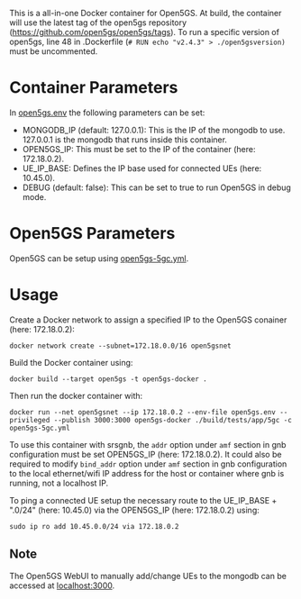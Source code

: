 This is a all-in-one Docker container for Open5GS. At build, the container will use the latest tag of the open5gs repository (<https://github.com/open5gs/open5gs/tags>). To run a specific version of open5gs, line 48 in .Dockerfile (`# RUN echo "v2.4.3" > ./open5gsversion)` must be uncommented.

# Container Parameters

In [open5gs.env](open5gs.env) the following parameters can be set:

- MONGODB_IP (default: 127.0.0.1): This is the IP of the mongodb to use. 127.0.0.1 is the mongodb that runs inside this container.
- OPEN5GS_IP: This must be set to the IP of the container (here: 172.18.0.2).
- UE_IP_BASE: Defines the IP base used for connected UEs (here: 10.45.0).
- DEBUG (default: false): This can be set to true to run Open5GS in debug mode.

# Open5GS Parameters

Open5GS can be setup using [open5gs-5gc.yml](open5gs-5gc.yml).

# Usage

Create a Docker network to assign a specified IP to the Open5GS conainer (here: 172.18.0.2):

`docker network create --subnet=172.18.0.0/16 open5gsnet`

Build the Docker container using:

`docker build --target open5gs -t open5gs-docker .`

Then run the docker container with:

`docker run --net open5gsnet --ip 172.18.0.2 --env-file open5gs.env --privileged --publish 3000:3000 open5gs-docker ./build/tests/app/5gc -c open5gs-5gc.yml`

To use this container with srsgnb, the `addr` option under `amf` section in gnb configuration must be set OPEN5GS_IP (here: 172.18.0.2).
It could also be required to modify `bind_addr` option under `amf` section in gnb configuration to the local ethernet/wifi IP address for the host or container where gnb is running, not a localhost IP.

To ping a connected UE setup the necessary route to the UE_IP_BASE + ".0/24" (here: 10.45.0) via the OPEN5GS_IP (here: 172.18.0.2) using:

`sudo ip ro add 10.45.0.0/24 via 172.18.0.2`

## Note

The Open5GS WebUI to manually add/change UEs to the mongodb can be accessed at [localhost:3000](localhost:3000).

